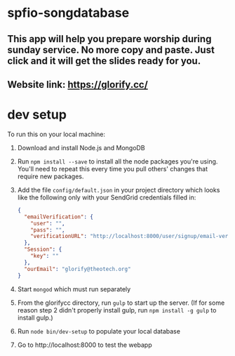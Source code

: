 # spfio-songdatabase
## This app will help you prepare worship during sunday service. No more copy and paste. Just click and it will get the slides ready for you.
## Website link: https://glorify.cc/

# dev setup
To run this on your local machine:

1. Download and install Node.js and MongoDB
2. Run `npm install --save` to install all the node packages you're using. You'll need to repeat this every time you pull others' changes that require new packages.
3. Add the file `config/default.json` in your project directory which looks like the following only with your SendGrid credentials filled in:

    ```json
    {
      "emailVerification": {
        "user": "",
        "pass": "",
        "verificationURL": "http://localhost:8000/user/signup/email-verification/${URL}"
      },
      "Session": {
        "key": ""
      },
      "ourEmail": "glorify@theotech.org"
    }
    ```

4. Start `mongod` which must run separately
5. From the glorifycc directory, run `gulp` to start up the server.  (If for some reason step 2 didn't properly install gulp, run `npm install -g gulp` to install gulp.)
6. Run `node bin/dev-setup` to populate your local database
7. Go to http://localhost:8000 to test the webapp
